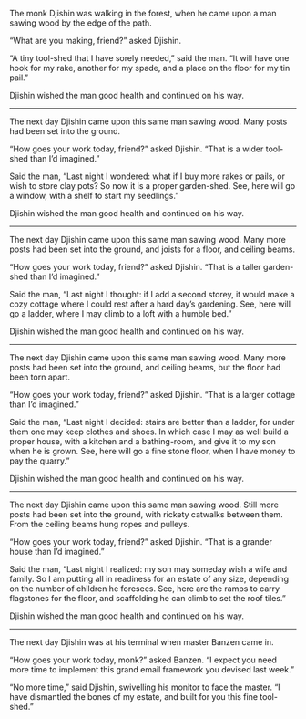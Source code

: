 The monk Djishin was walking in the forest, when he came upon a man sawing wood by the edge of the path.

“What are you making, friend?” asked Djishin.

“A tiny tool-shed that I have sorely needed,” said the man. “It will have one hook for my rake, another for my spade, and a place on the floor for my tin pail.”

Djishin wished the man good health and continued on his way.

----------

The next day Djishin came upon this same man sawing wood. Many posts had been set into the ground.

“How goes your work today, friend?” asked Djishin. “That is a wider tool-shed than I’d imagined.”

Said the man, “Last night I wondered: what if I buy more rakes or pails, or wish to store clay pots?  So now it is a proper garden-shed.  See, here will go a window, with a shelf to start my seedlings.”

Djishin wished the man good health and continued on his way.

----------

The next day Djishin came upon this same man sawing wood. Many more posts had been set into the ground, and joists for a floor, and ceiling beams.

“How goes your work today, friend?” asked Djishin. “That is a taller garden-shed than I’d imagined.”

Said the man, “Last night I thought: if I add a second storey, it would make a cozy cottage where I could rest after a hard day’s gardening.  See, here will go a ladder, where I may climb to a loft with a humble bed.”

Djishin wished the man good health and continued on his way.

----------

The next day Djishin came upon this same man sawing wood. Many more posts had been set into the ground, and ceiling beams, but the floor had been torn apart.

“How goes your work today, friend?” asked Djishin. “That is a larger cottage than I’d imagined.”

Said the man, “Last night I decided: stairs are better than a ladder, for under them one may keep clothes and shoes.  In which case I may as well build a proper house, with a kitchen and a bathing-room, and give it to my son when he is grown.  See, here will go a fine stone floor, when I have money to pay the quarry.”

Djishin wished the man good health and continued on his way.

----------

The next day Djishin came upon this same man sawing wood. Still more posts had been set into the ground, with rickety catwalks between them.  From the ceiling beams hung ropes and pulleys.

“How goes your work today, friend?” asked Djishin. “That is a grander house than I’d imagined.”

Said the man, “Last night I realized: my son may someday wish a wife and family.  So I am putting all in readiness for an estate of any size, depending on the number of children he foresees.  See, here are the ramps to carry flagstones for the floor, and scaffolding he can climb to set the roof tiles.”

Djishin wished the man good health and continued on his way.

----------

The next day Djishin was at his terminal when master Banzen came in.

“How goes your work today, monk?” asked Banzen. “I expect you need more time to implement this grand email framework you devised last week.”

“No more time,” said Djishin, swivelling his monitor to face the master.  “I have dismantled the bones of my estate, and built for you this fine tool-shed.” 
